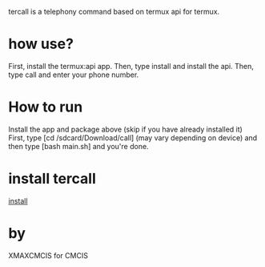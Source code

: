 
tercall is a telephony command based on termux api for termux.
# how use?
First, install the termux:api app. Then, type install and install the api. Then, type call and enter your phone number.
# How to run
Install the app and package above (skip if you have already installed it)
First, type [cd /sdcard/Download/call] (may vary depending on device) and then type [bash main.sh] and you're done. 
# install tercall
<a href="https://github.com/XMAXCMCIS/tercall-termux/releases">install</a>
# by
XMAXCMCIS for CMCIS
